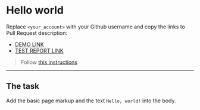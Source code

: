 # Hello world
Replace `<your_account>` with your Github username and copy the links to Pull Request description:
- [DEMO LINK](https://sviatoslav-myhal.github.io/layout_hello-world/)
- [TEST REPORT LINK](https://sviatoslav-myhal.github.io/layout_hello-world/report/html_report/)

> Follow [this instructions](https://github.com/mate-academy/layout_task-guideline#how-to-solve-the-layout-tasks-on-github)
___

## The task
Add the basic page markup and the text `Hello, world!` into the body.
